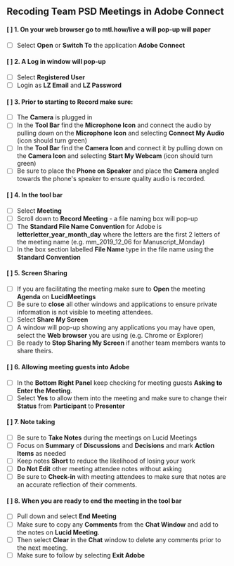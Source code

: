 ## Recoding Team PSD Meetings in Adobe Connect 

#### [ ] 1.	On your web browser go to **mtl.how/live** a will pop-up will paper
- [ ] Select **Open** or **Switch To** the application **Adobe Connect** 

#### [ ] 2.	A Log in window will pop-up 
- [ ] Select **Registered User** 
- [ ] Login as **LZ Email** and **LZ Password**

#### [ ] 3.	Prior to starting to Record make sure:
 - [ ] The **Camera** is plugged in
 - [ ] In the **Tool Bar** find the **Microphone Icon** and connect the audio by pulling down on the **Microphone Icon** and selecting **Connect My Audio**  (icon should turn green)
 - [ ] In the **Tool Bar** find the **Camera Icon** and connect it by pulling down on the **Camera Icon** and selecting **Start My Webcam** (icon should turn green)
 - [ ] Be sure to place the **Phone on Speaker** and place the **Camera** angled towards the phone's speaker to ensure quality audio is recorded.
  
#### [ ] 4. In the tool bar 
- [ ] Select **Meeting**
- [ ] Scroll down to **Record Meeting** - a file naming box will pop-up
- [ ] The **Standard File Name Convention** for Adobe is **letterletter_year_month_day** where the letters are the first 2 letters of the meeting name (e.g. mm_2019_12_06 for Manuscript_Monday) 
- [ ] In the box section labelled **File Name** type in the file name using the **Standard Convention**

#### [ ] 5. Screen Sharing
- [ ] If you are facilitating the meeting make sure to **Open** the meeting **Agenda** on **LucidMeetings**
- [ ] Be sure to **close** all other windows and applications to ensure private information is not visible to meeting attendees.
- [ ] Select **Share My Screen** 
- [ ] A window will pop-up showing any applications you may have open, select the **Web browser** you are using (e.g. Chrome or Explorer)
- [ ] Be ready to **Stop Sharing My Screen** if another team members wants to share theirs.

#### [ ] 6.	Allowing meeting guests into Adobe
- [ ] In the **Bottom Right Panel** keep checking for meeting guests **Asking to Enter the Meeting**.
- [ ] Select **Yes** to allow them into the meeting and make sure to change their **Status** from **Participant** to **Presenter**

#### [ ] 7.	Note taking
- [ ] Be sure to **Take Notes** during the meetings on Lucid Meetings
- [ ] Focus on **Summary** of **Discussions** and **Decisions** and mark **Action Items** as needed
- [ ] Keep notes **Short** to reduce the likelihood of losing your work
- [ ] **Do Not Edit** other meeting attendee notes without asking
- [ ] Be sure to **Check-in** with meeting attendees to make sure that notes are an accurate reflection of their comments.

#### [ ] 8.	When you are ready to end the meeting in the tool bar 
- [ ] Pull down and select  **End Meeting** 
- [ ] Make sure to copy any **Comments** from the **Chat Window** and add to the notes on **Lucid Meeting**. 
- [ ] Then select **Clear** in the **Chat** window to delete any comments prior to the next meeting. 
- [ ] Make sure to follow by selecting **Exit Adobe**
